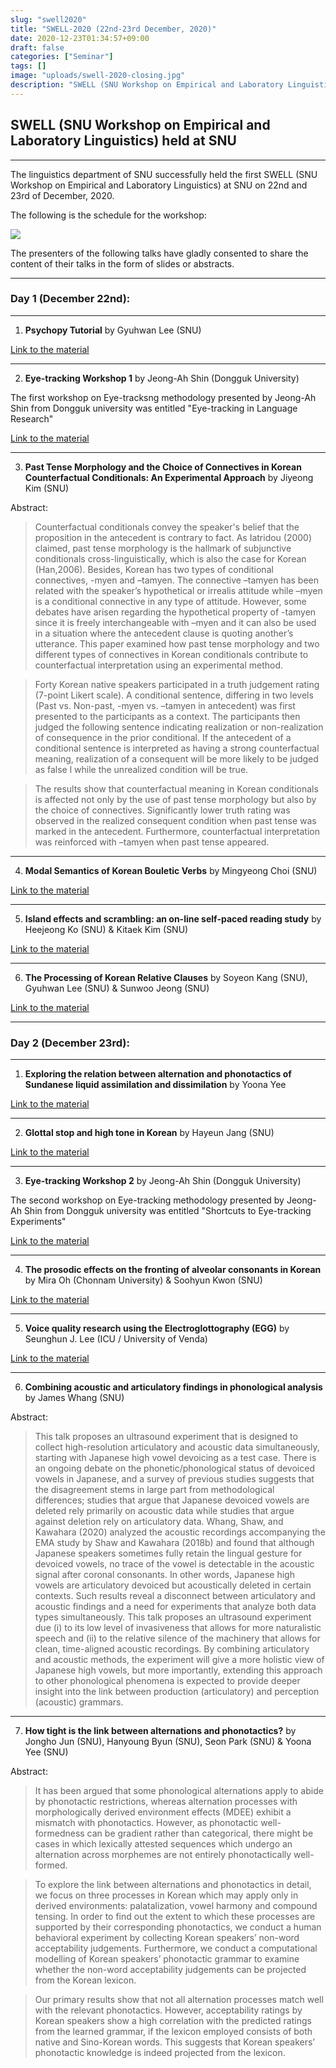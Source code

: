 ```yaml
---
slug: "swell2020"
title: "SWELL-2020 (22nd-23rd December, 2020)"
date: 2020-12-23T01:34:57+09:00
draft: false
categories: ["Seminar"]
tags: []
image: "uploads/swell-2020-closing.jpg"
description: "SWELL (SNU Workshop on Empirical and Laboratory Linguistics) held at SNU"
---
```


## SWELL (SNU Workshop on Empirical and Laboratory Linguistics) held at SNU

---

The linguistics department of SNU successfully held the first SWELL (SNU Workshop on Empirical and Laboratory Linguistics) at SNU on 22nd and 23rd of December, 2020.

The following is the schedule for the workshop:

![](/materials/swell2020-schedule.jpg)

The presenters of the following talks have gladly consented to share the content of their talks in the form of slides or abstracts.

---

### Day 1 (December 22nd):

---

1. **Psychopy Tutorial** by Gyuhwan Lee (SNU)

[Link to the material](/materials/SWELL-2020/Gyuhwan_Lee_PsychopyTutorial_201222.pdf)

---

2. **Eye-tracking Workshop 1** by Jeong-Ah Shin (Dongguk University)

The first workshop on Eye-tracksng methodology presented by Jeong-Ah Shin from Dongguk university was entitled "Eye-tracking in Language Research"

[Link to the material](/materials/SWELL-2020/Jeong-Ah_Shin_Eyetracking_Intro.pdf)

---

3. **Past Tense Morphology and the Choice of Connectives in Korean Counterfactual Conditionals: An Experimental Approach** by Jiyeong Kim (SNU)

Abstract:

> Counterfactual conditionals convey the speaker's belief that the proposition in the antecedent is contrary to fact. As Iatridou (2000) claimed, past tense morphology is the hallmark of subjunctive conditionals cross-linguistically, which is also the case for Korean (Han,2006). Besides, Korean has two types of conditional connectives, -myen and –tamyen. The connective –tamyen has been related with the speaker’s hypothetical or irrealis attitude while –myen is a conditional connective in any type of attitude. However, some debates have arisen regarding the hypothetical property of -tamyen since it is freely interchangeable with –myen and it can also be used in a situation where the antecedent clause is quoting another’s utterance. This paper examined how past tense morphology and two different types of connectives in Korean conditionals contribute to counterfactual interpretation using an experimental method.

> Forty Korean native speakers participated in a truth judgement rating (7-point Likert scale). A conditional sentence, differing in two levels (Past vs. Non-past, -myen vs. –tamyen in antecedent) was first presented to the participants as a context. The participants then judged the following sentence indicating realization or non-realization of consequence in the prior conditional. If the antecedent of a conditional sentence is interpreted as having a strong counterfactual meaning, realization of a consequent will be more likely to be judged as false l while the unrealized condition will be true.

> The results show that counterfactual meaning in Korean conditionals is affected not only by the use of past tense morphology but also by the choice of connectives. Significantly lower truth rating was observed in the realized consequent condition when past tense was marked in the antecedent. Furthermore, counterfactual interpretation was reinforced with –tamyen when past tense appeared.

---

4. **Modal Semantics of Korean Bouletic Verbs** by Mingyeong Choi (SNU)

[Link to the material](/materials/SWELL-2020/Mingyeong_Choi_Korean-bouletic-verbs.pdf)

---

5. **Island effects and scrambling: an on-line self-paced reading study** by Heejeong Ko (SNU) & Kitaek Kim (SNU)

[Link to the material](/materials/SWELL-2020/Ko_Kim_Island-effects-and-scrambling_abstract.pdf)

---

6. **The Processing of Korean Relative Clauses** by Soyeon Kang (SNU), Gyuhwan Lee (SNU) & Sunwoo Jeong (SNU)

[Link to the material](/materials/SWELL-2020/Kang_Lee_Jeong_Korean-RC.pdf)

---

### Day 2 (December 23rd):

---

1. **Exploring the relation between alternation and phonotactics of Sundanese liquid assimilation and dissimilation** by Yoona Yee

[Link to the material](/materials/SWELL-2020/Yoona_Yee_Sundanese_201223.pdf)

---

2. **Glottal stop and high tone in Korean** by Hayeun Jang (SNU)

[Link to the material](/materials/SWELL-2020/Hayeun_Jang_glottal-stop-and-high-tone.pdf)

---

3. **Eye-tracking Workshop 2** by Jeong-Ah Shin (Dongguk University)

The second workshop on Eye-tracking methodology presented by Jeong-Ah Shin from Dongguk university was entitled "Shortcuts to Eye-tracking Experiments"

[Link to the material](/materials/SWELL-2020/Jeong-Ah_Shin_Eytracking_Shortcut.pdf)

---

4. **The prosodic effects on the fronting of alveolar consonants in Korean** by Mira Oh (Chonnam University) & Soohyun Kwon (SNU)

[Link to the material](/materials/SWELL-2020/Oh_Kwon_fronting-of-alveolar-consonants.pdf)

---

5. **Voice quality research using the Electroglottography (EGG)** by Seunghun J. Lee (ICU / University of Venda)

[Link to the material](/materials/SWELL-2020/Seunghun_Lee_VoiceQuality-EGG_SWELL.pdf)

---

6. **Combining acoustic and articulatory findings in phonological analysis** by James Whang (SNU)

Abstract:

> This talk proposes an ultrasound experiment that is designed to collect high-resolution articulatory and acoustic data simultaneously, starting with Japanese high vowel devoicing as a test case. There is an ongoing debate on the phonetic/phonological status of devoiced vowels in Japanese, and a survey of previous studies suggests that the disagreement stems in large part from methodological differences; studies that argue that Japanese devoiced vowels are deleted rely primarily on acoustic data while studies that argue against deletion rely on articulatory data. Whang, Shaw, and Kawahara (2020) analyzed the acoustic recordings accompanying the EMA study by Shaw and Kawahara (2018b) and found that although Japanese speakers sometimes fully retain the lingual gesture for devoiced vowels, no trace of the vowel is detectable in the acoustic signal after coronal consonants. In other words, Japanese high vowels are articulatory devoiced but acoustically deleted in certain contexts. Such results reveal a disconnect between articulatory and acoustic findings and a need for experiments that analyze both data types simultaneously. This talk proposes an ultrasound experiment due (i) to its low level of invasiveness that allows for more naturalistic speech and (ii) to the relative silence of the machinery that allows for clean, time-aligned acoustic recordings. By combining articulatory and acoustic methods, the experiment will give a more holistic view of Japanese high vowels, but more importantly, extending this approach to other phonological phenomena is expected to provide deeper insight into the link between production (articulatory) and perception (acoustic) grammars.

---

7. **How tight is the link between alternations and phonotactics?** by Jongho Jun (SNU), Hanyoung Byun (SNU), Seon Park (SNU) & Yoona Yee (SNU)

Abstract:

> It has been argued that some phonological alternations apply to abide by phonotactic restrictions, whereas alternation processes with morphologically derived environment effects (MDEE) exhibit a mismatch with phonotactics. However, as phonotactic well-formedness can be gradient rather than categorical, there might be cases in which lexically attested sequences which undergo an alternation across morphemes are not entirely phonotactically well-formed.

> To explore the link between alternations and phonotactics in detail, we focus on three processes in Korean which may apply only in derived environments: palatalization, vowel harmony and compound tensing. In order to find out the extent to which these processes are supported by their corresponding phonotactics, we conduct a human behavioral experiment by collecting Korean speakers’ non-word acceptability judgements. Furthermore, we conduct a computational modelling of Korean speakers’ phonotactic grammar to examine whether the non-word acceptability judgements can be projected from the Korean lexicon.

> Our primary results show that not all alternation processes match well with the relevant phonotactics. However, acceptability ratings by Korean speakers show a high correlation with the predicted ratings from the learned grammar, if the lexicon employed consists of both native and Sino-Korean words. This suggests that Korean speakers’ phonotactic knowledge is indeed projected from the lexicon.
